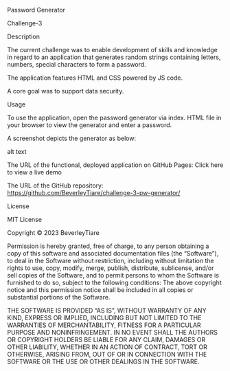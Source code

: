 Password Generator

Challenge-3

Description

The current challenge was to enable development of skills and knowledge in regard to an application that generates random strings containing letters, numbers, special characters to form a password.

The application features HTML and CSS powered by JS code.

A core goal was to support data security.

Usage

To use the application, open the password generator via index. HTML file in your browser to view the generator and enter a password.

A screenshot depicts the generator as below:

alt text

The URL of the functional, deployed application on GitHub Pages:
Click here to view a live demo

The URL of the GitHub repository:
https://github.com/BeverleyTiare/challenge-3-pw-generator/

License

MIT License

Copyright © 2023 BeverleyTiare

Permission is hereby granted, free of charge, to any person obtaining a copy of this software and associated documentation files (the “Software”), to deal in the Software without restriction, including without limitation the rights to use, copy, modify, merge, publish, distribute, sublicense, and/or sell copies of the Software, and to permit persons to whom the Software is furnished to do so, subject to the following conditions: The above copyright notice and this permission notice shall be included in all copies or substantial portions of the Software.

THE SOFTWARE IS PROVIDED “AS IS”, WITHOUT WARRANTY OF ANY KIND, EXPRESS OR IMPLIED, INCLUDING BUT NOT LIMITED TO THE WARRANTIES OF MERCHANTABILITY, FITNESS FOR A PARTICULAR PURPOSE AND NONINFRINGEMENT. IN NO EVENT SHALL THE AUTHORS OR COPYRIGHT HOLDERS BE LIABLE FOR ANY CLAIM, DAMAGES OR OTHER LIABILITY, WHETHER IN AN ACTION OF CONTRACT, TORT OR OTHERWISE, ARISING FROM, OUT OF OR IN CONNECTION WITH THE SOFTWARE OR THE USE OR OTHER DEALINGS IN THE SOFTWARE.
